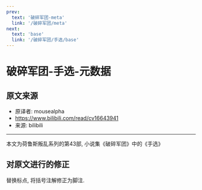 ```yaml
---
prev:
  text: '破碎军团-meta'
  link: '/破碎军团/meta'
next:
  text: 'base'
  link: '/破碎军团/手选/base'
---
```


# 破碎军团-手选-元数据

## 原文来源

+ 原译者: mousealpha
+ <https://www.bilibili.com/read/cv16643941>
+ 来源: bilibili

--------

本文为荷鲁斯叛乱系列的第43部, 小说集《破碎军团》中的《手选》

## 对原文进行的修正

替换标点, 将括号注解修正为脚注.
